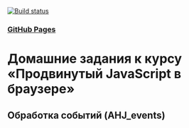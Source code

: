 [![Build status](https://ci.appveyor.com/api/projects/status/r8fkg2v0237h7qla?svg=true)](https://ci.appveyor.com/project/Vadim2107/ahj-events)
### [GitHub Pages](https://vadim2107.github.io/AHJ_events/)
# Домашние задания к курсу «Продвинутый JavaScript в браузере»
## Обработка событий (AHJ_events)
